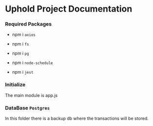 # Uphold Project Documentation

### Required Packages

- npm i `axios`

- npm i ``fs``

- npm i ``pg``

- npm i ``node-schedule``

- npm i ``jest``

### Initialize

The main module is app.js

### DataBase `Postgres`

In this folder there is a backup db where the transactions will be stored.


